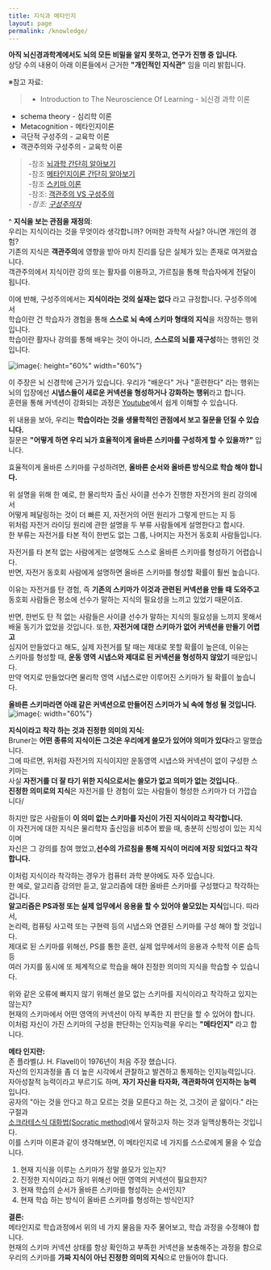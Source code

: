 ```yaml
---
title: 지식과 메타인지
layout: page
permalink: /knowledge/
---
```


**아직 뇌신경과학계에서도 뇌의 모든 비밀을 알지 못하고, 연구가 진행 중 입니다.**<br/>
상당 수의 내용이 아래 이론들에서 근거한 **"개인적인 지식관"** 임을 미리 밝힙니다.<br/>

※참고 자료:<br/>
>* Introduction to The Neuroscience Of Learning - 뇌신경 과학 이론<br/>
* schema theory - 심리학 이론<br/>
* Metacognition - 메타인지이론 <br/>
* 극단적 구성주의 - 교육학 이론
* 객관주의와 구성주의 - 교육학 이론<br/>


> -참조 [뇌과학 간단히 알아보기](https://medium.com/neuroscience-in-real-life/introduction-to-neuroscience-of-learning-3dd2042b181b)<br/>
> -참조 [메타인지이론 간단히 알아보기](https://en.wikipedia.org/wiki/Metacognition)<br/>
> -참조 [스키마 이론](https://en.wikipedia.org/wiki/Schema_(psychology))<br/>
> -참조: [객관주의 VS 구성주의](https://ddalgiru.tistory.com/9)_<br/>
> -참조: [구성주의자](http://blog.naver.com/lumines103/221021125472)_<br/>

^
**지식을 보는 관점을 재정의**:<br/>
우리는 지식이라는 것을 무엇이라 생각합니까? 어떠한 과학적 사실? 아니면 개인의 경험?<br/>
기존의 지식은 **객관주의**에 영향을 받아 마치 진리를 담은 실체가 있는 존재로 여겨왔습니다.<br/>
객관주의에서 지식이란 강의 또는 활자를 이용하고, 가르침을 통해 학습자에게 전달이 됩니다. <br/>

이에 반해, 구성주의에서는 **지식이라는 것의 실재는 없다** 라고 규정합니다. 구성주의에서<br/>
학습이란 건 학습자가 경험을 통해 **스스로 뇌 속에 스키마 형태의 지식**을 저장하는 행위입니다. <br/>
학습이란 활자나 강의를 통해 배우는 것이 아니라, **스스로의 뇌를 재구성**하는 행위인 것입니다.<br/>

![image](../assets/images/spy/shema.png){: height="60%" width="60%"}

이 주장은 뇌 신경학에 근거가 있습니다. 우리가 "배운다" 거나 "훈련한다" 라는 행위는<br/>
뇌의 입장에선 **시냅스들이 새로운 커넥션을 형성하거나 강화하는 행위**라고 합니다.<br/>
훈련을 통해 커넥션이 강화되는 과정은 [Youtube](https://www.youtube.com/watch?v=_nWMP68DqHE)에서 쉽게 이해할 수 있습니다.<br/>

위 내용을 보아, 우리는 **학습이라는 것을 생물학적인 관점에서 보고 질문을 던질 수 있습니다.**<br/>
질문은 **"어떻게 하면 우리 뇌가 효율적이게 올바른 스키마를 구성하게 할 수 있을까?"** 입니다.

효율적이게 올바른 스키마를 구성하려면, **올바른 순서와 올바른 방식으로 학습 해야 합니다.**<br/>

위 설명을 위해 한 예로, 한 물리학자 출신 사이클 선수가 진행한 자전거의 원리 강의에서<br/>
어떻게 페달링하는 것이 더 빠른 지, 자전거의 어떤 원리가 그렇게 만드는 지 등<br/>
위처럼 자전거 라이딩 원리에 관한 설명을 두 부류 사람들에게 설명한다고 합시다.<br/>
한 부류는 자전거를 타본 적이 한번도 없는 그룹, 나머지는 자전거 동호회 사람들입니다.<br/>

자전거를 타 본적 없는 사람에게는 설명해도 스스로 올바른 스키마를 형성하기 어렵습니다.<br/>
반면, 자전거 동호회 사람에게 설명하면 올바른 스키마를 형성할 확률이 훨씬 높습니다.<br/>

이유는 자전거를 탄 경험, 즉 **기존의 스키마가 이것과 관련된 커넥션을 만들 때 도와주고**<br/>
동호회 사람들은 평소에 선수가 말하는 지식의 필요성을 느끼고 있었기 때문이죠.<br/>

반면, 한번도 탄 적 없는 사람들은 사이클 선수가 말하는 지식의 필요성을 느끼지 못해서<br/>
배울 동기가 없었을 것입니다. 또한, **자전거에 대한 스키마가 없어 커넥션을 만들기 어렵고**<br/>
심지어 만들었다고 해도, 실제 자전거를 탈 때는 제대로 못할 확률이 높은데, 이유는<br/>
스키마를 형성할 때, **운동 영역 시냅스와 제대로 된 커넥션을 형성하지 않았기** 때문입니다.<br/>
만약 억지로 만들었다면 물리학 영역 시냅스로만 이루어진 스키마가 될 확률이 높습니다.<br/>

**올바른 스키마라면 아래 같은 커넥션으로 만들어진 스키마가 뇌 속에 형성 될 것입니다.**<br/>
![image](../assets/images/spy/schema-bike.png){: width="60%"}


**지식이라고 착각 하는 것과 진정한 의미의 지식:**<br/>
Bruner는 **어떤 종류의 지식이든 그것은 우리에게 쓸모가 있어야 의미가 있다**라고 말했습니다.<br/>
그에 따르면, 위처럼 자전거의 지식이지만 운동영역 시냅스와 커넥션이 없이 구성한 스키마는<br/>
사실 **자전거를 더 잘 타기 위한 지식으로서는 쓸모가 없고 의미가 없는 것입니다.**.<br/>
**진정한 의미로의 지식**은 자전거를 탄 경험이 있는 사람들이 형성한 스키마가 더 가깝습니다/<br/>

하지만 많은 사람들이 **이 의미 없는 스키마를 자신이 가진 지식이라고 착각합니다.**<br/>
이 자전거에 대한 지식은 물리학자 출신임을 비추어 봤을 때, 충분히 신빙성이 있는 지식이며<br/>
자신은 그 강의를 참여 했었고,**선수의 가르침을 통해 지식이 머리에 저장 되었다고 착각합니다.**<br/>

이처럼 지식이라 착각하는 경우가 컴퓨터 과학 분야에도 자주 있습니다.<br/>
한 예로, 알고리즘 강의만 듣고, 알고리즘에 대한 올바른 스키마를 구성했다고 착각하는 겁니다.<br/>
**알고리즘은 PS과정 또는 실제 업무에서 응용을 할 수 있어야 쓸모있는 지식**입니다. 따라서,<br/>
논리력, 컴퓨팅 사고력 또는 구현력 등의 시냅스와 연결된 스키마를 구성 해야 할 것입니다.<br/>
제대로 된 스키마를 위해선, PS를 통한 훈련, 실제 업무에서의 응용과 수학적 이론 습득 등<br/>
여러 가지를 동시에 또 체계적으로 학습을 해야 진정한 의미의 지식을 학습할 수 있습니다.<br/>

위와 같은 오류에 빠지지 않기 위해선 쓸모 없는 스키마를 지식이라고 착각하고 있지는 않는지? <br/>
현재의 스키마에서 어떤 영역의 커넥션이 아직 부족한 지 판단을 할 수 있어야 합니다.<br/>
이처럼 자신이 가진 스키마의 구성을 판단하는 인지능력을 우리는 **"메타인지"** 라고 합니다.<br/>

**메타 인지란:**<br/>
존 플라벨(J. H. Flavell)이 1976년이 처음 주장 했습니다.<br/>
자신의 인지과정을 좀 더 높은 시각에서 관찰하고 발견하고 통제하는 인지능력입니다.<br/>
자아성찰적 능력이라고 부르기도 하며, **자기 자신을 타자화, 객관화하여 인지하는 능력**입니다.<br/>
공자의 "아는 것을 안다고 하고 모르는 것을 모른다고 하는 것, 그것이 곧 앎이다." 라는 구절과<br/>
[소크라테스식 대화법(Socratic method)](https://ko.wikipedia.org/wiki/%EB%AC%B8%EB%8B%B5%EB%B2%95)에서 말하고자 하는 것과 일맥상통하는 것입니다.<br/>
이를 스키마 이론과 같이 생각해보면, 이 메타인지로 네 가지를 스스로에게 물을 수 있습니다.<br/>
1. 현재 지식을 이루는 스키마가 정말 쓸모가 있는지?
2. 진정한 지식이라고 하기 위해선 어떤 영역의 커넥션이 필요한지?
3. 현재 학습의 순서가 올바른 스키마를 형성하는 순서인지?
4. 현재 학습 하는 방식이 올바른 스키마를 형성하는 방식인지?

**결론:**<br/>
메타인지로 학습과정에서 위의 네 가지 물음을 자주 물어보고, 학습 과정을 수정해야 합니다.<br/>
현재의 스키마 커넥션 상태를 항상 확인하고 부족한 커넥션을 보충해주는 과정을 함으로<br/>
우리의 스키마를 **가짜 지식이 아닌 진정한 의미의 지식**으로 만들어야 합니다.<br/>
